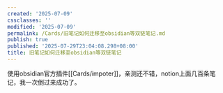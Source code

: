 ```yaml
---
created: '2025-07-09'
cssclasses: ''
modified: '2025-07-09'
permalink: /Cards/旧笔记如何迁移至obsidian等双链笔记.md
publish: true
published: '2025-07-29T23:04:08.298+08:00'
title: 旧笔记如何迁移至obsidian等双链笔记
---
```

使用obsidian官方插件[[Cards/impoter]]，亲测还不错，notion上面几百条笔记，我一次倒过来成功了。
